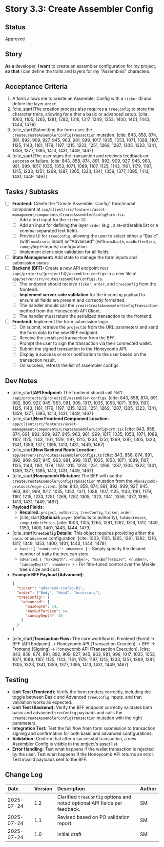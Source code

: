 # Story 3.3: Create Assembler Config

## Status

Approved

## Story

**As a** developer,
**I want** to create an assembler configuration for my project,
**so that** I can define the traits and layers for my "Assembled" characters.

## Acceptance Criteria

1.  A form allows me to create an Assembler Config with a `ticker` ID and define the layer `order`.
2.  [cite_start]The creation process also requires a `treeConfig` to store the character traits, allowing for either a basic or advanced setup. [cite: 1003, 1105, 1265, 1281, 1282, 1316, 1317, 1349, 1353, 1400, 1401, 1443, 1444, 1479]
3.  [cite_start]Submitting the form uses the `createCreateAssemblerConfigTransaction` mutation. [cite: 843, 858, 874, 891, 892, 909, 927, 945, 963, 981, 999, 1017, 1035, 1053, 1071, 1089, 1107, 1125, 1143, 1161, 1179, 1197, 1215, 1233, 1251, 1269, 1287, 1305, 1323, 1341, 1359, 1377, 1395, 1413, 1431, 1449, 1467]
4.  [cite_start]The user signs the transaction and receives feedback on success or failure. [cite: 843, 858, 874, 891, 892, 909, 927, 945, 963, 981, 999, 1017, 1035, 1053, 1071, 1089, 1107, 1125, 1143, 1161, 1179, 1197, 1215, 1233, 1251, 1269, 1287, 1305, 1323, 1341, 1359, 1377, 1395, 1413, 1431, 1449, 1467]

## Tasks / Subtasks

-   [ ] **Frontend:** Create the "Create Assembler Config" form/modal component at `app/client/src/features/asset-management/components/CreateAssemblerConfigForm.tsx`.
    -   [ ] Add a text input for the `ticker` ID.
    -   [ ] Add an input for defining the layer `order` (e.g., a re-orderable list or a comma-separated text field).
    -   [ ] Provide UI for `treeConfig`, allowing the user to select either a "Basic" (with `numAssets` input) or "Advanced" (with `maxDepth`, `maxBufferSize`, `canopyDepth` inputs) configuration.
    -   [ ] Implement client-side validation for all fields.
-   [ ] **State Management:** Add state to manage the form inputs and submission status.
-   [ ] **Backend (BFF):** Create a new API endpoint `POST /api/projects/{projectId}/assembler-configs` in a new file at `app/server/src/routes/assemblerConfigs.ts`.
    -   [ ] The endpoint should receive `ticker`, `order`, and `treeConfig` from the frontend.
    -   [ ] **Implement server-side validation** for the incoming payload to ensure all fields are present and correctly formatted.
    -   [ ] The handler should call the `createCreateAssemblerConfigTransaction` method from the Honeycomb API Client.
    -   [ ] The handler must return the serialized transaction to the frontend.
-   [ ] **Frontend:** Implement the form submission logic.
    -   [ ] On submit, retrieve the `projectId` from the URL parameters and send the form data to the new BFF endpoint.
    -   [ ] Receive the serialized transaction from the BFF.
    -   [ ] Prompt the user to sign the transaction via their connected wallet.
    -   [ ] Submit the signed transaction to the Honeycomb API.
    -   [ ] Display a success or error notification to the user based on the transaction result.
    -   [ ] On success, refresh the list of assembler configs.

## Dev Notes

-   [cite_start]**API Endpoint:** The frontend should call `POST /api/projects/{projectId}/assembler-configs`. [cite: 843, 858, 874, 891, 892, 909, 927, 945, 963, 981, 999, 1017, 1035, 1053, 1071, 1089, 1107, 1125, 1143, 1161, 1179, 1197, 1215, 1233, 1251, 1269, 1287, 1305, 1323, 1341, 1359, 1377, 1395, 1413, 1431, 1449, 1467]
-   [cite_start]**New Frontend Component Location:** `app/client/src/features/asset-management/components/CreateAssemblerConfigForm.tsx` [cite: 843, 858, 874, 891, 892, 909, 927, 945, 963, 981, 999, 1017, 1035, 1053, 1071, 1089, 1107, 1125, 1143, 1161, 1179, 1197, 1215, 1233, 1251, 1269, 1287, 1305, 1323, 1341, 1359, 1377, 1395, 1413, 1431, 1449, 1467]
-   [cite_start]**New Backend Route Location:** `app/server/src/routes/assemblerConfigs.ts` [cite: 843, 858, 874, 891, 892, 909, 927, 945, 963, 981, 999, 1017, 1035, 1053, 1071, 1089, 1107, 1125, 1143, 1161, 1179, 1197, 1215, 1233, 1251, 1269, 1287, 1305, 1323, 1341, 1359, 1377, 1395, 1413, 1431, 1449, 1467]
-   [cite_start]**Honeycomb Mutation:** The BFF will use the `createCreateAssemblerConfigTransaction` mutation from the `@honeycomb-protocol/edge-client`. [cite: 843, 858, 874, 891, 892, 909, 927, 945, 963, 981, 999, 1017, 1035, 1053, 1071, 1089, 1107, 1125, 1143, 1161, 1179, 1197, 1215, 1233, 1251, 1269, 1287, 1305, 1323, 1341, 1359, 1377, 1395, 1413, 1431, 1449, 1467]
-   **Payload Fields:**
    * **Required:** `project`, `authority`, `treeConfig`, `ticker`, `order`.
    * [cite_start]**Optional:** `payer` (defaults to authority), `lutAddresses`, `computeUnitPrice`. [cite: 1003, 1105, 1265, 1281, 1282, 1316, 1317, 1349, 1353, 1400, 1401, 1443, 1444, 1479]
-   [cite_start]**`treeConfig` Details:** This object requires providing *either* the `basic` or `advanced` configuration. [cite: 1003, 1105, 1265, 1281, 1282, 1316, 1317, 1349, 1353, 1400, 1401, 1443, 1444, 1479]
    * `basic`: `{ "numAssets": <number> }` - Simply specify the desired number of traits the tree can store.
    * `advanced`: `{ "maxDepth": <number>, "maxBufferSize": <number>, "canopyDepth": <number> }` - For fine-tuned control over the Merkle tree's size and cost.
-   **Example BFF Payload (Advanced):**
    ```json
    {
      "ticker": "advanced-config-01",
      "order": ["Body", "Head", "Accessory"],
      "treeConfig": {
        "advanced": {
          "maxDepth": 14,
          "maxBufferSize": 64,
          "canopyDepth": 10
        }
      }
    }
    ```
-   [cite_start]**Transaction Flow:** The core workflow is: Frontend (Form) → BFF (API Endpoint) → Honeycomb API (Transaction Creation) → BFF → Frontend (Signing) → Honeycomb API (Transaction Execution). [cite: 843, 858, 874, 891, 892, 909, 927, 945, 963, 981, 999, 1017, 1035, 1053, 1071, 1089, 1107, 1125, 1143, 1161, 1179, 1197, 1215, 1233, 1251, 1269, 1287, 1305, 1323, 1341, 1359, 1377, 1395, 1413, 1431, 1449, 1467]

## Testing

-   **Unit Test (Frontend):** Verify the form renders correctly, including the toggle between Basic and Advanced `treeConfig` inputs, and that validation works as expected.
-   **Unit Test (Backend):** Verify the BFF endpoint correctly validates both basic and advanced `treeConfig` payloads and calls the `createCreateAssemblerConfigTransaction` mutation with the right parameters.
-   **Integration Test:** Test the full flow from form submission to transaction signing and confirmation for both basic and advanced configurations.
-   **Validation:** Confirm that after a successful transaction, a new Assembler Config is visible in the project's asset list.
-   **Error Handling:** Test what happens if the wallet transaction is rejected by the user. Test what happens if the Honeycomb API returns an error. Test invalid payloads sent to the BFF.

## Change Log

| Date       | Version | Description                                                               | Author |
| :--------- | :------ | :------------------------------------------------------------------------ | :----- |
| 2025-07-24 | 1.2     | Clarified `treeConfig` options and noted optional API fields per feedback. | SM     |
| 2025-07-24 | 1.1     | Revised based on PO validation report.                                    | SM     |
| 2025-07-24 | 1.0     | Initial draft                                                             | SM     |